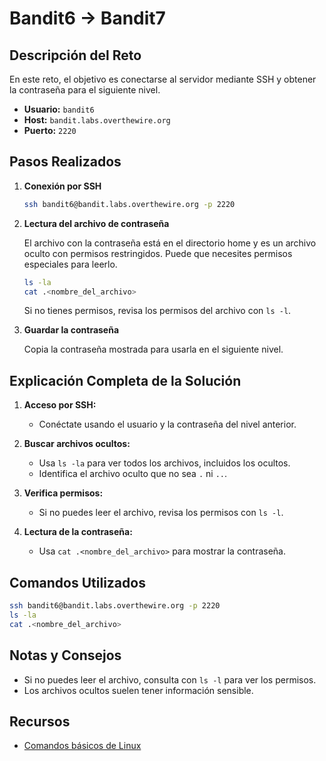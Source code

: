 # Bandit6 → Bandit7

## Descripción del Reto

En este reto, el objetivo es conectarse al servidor mediante SSH y obtener la contraseña para el siguiente nivel.

- **Usuario:** `bandit6`
- **Host:** `bandit.labs.overthewire.org`
- **Puerto:** `2220`

## Pasos Realizados

1. **Conexión por SSH**

    ```bash
    ssh bandit6@bandit.labs.overthewire.org -p 2220
    ```

2. **Lectura del archivo de contraseña**

    El archivo con la contraseña está en el directorio home y es un archivo oculto con permisos restringidos. Puede que necesites permisos especiales para leerlo.

    ```bash
    ls -la
    cat .<nombre_del_archivo>
    ```
    Si no tienes permisos, revisa los permisos del archivo con `ls -l`.

3. **Guardar la contraseña**

    Copia la contraseña mostrada para usarla en el siguiente nivel.

## Explicación Completa de la Solución

1. **Acceso por SSH:**
   - Conéctate usando el usuario y la contraseña del nivel anterior.

2. **Buscar archivos ocultos:**
   - Usa `ls -la` para ver todos los archivos, incluidos los ocultos.
   - Identifica el archivo oculto que no sea `.` ni `..`.

3. **Verifica permisos:**
   - Si no puedes leer el archivo, revisa los permisos con `ls -l`.

4. **Lectura de la contraseña:**
   - Usa `cat .<nombre_del_archivo>` para mostrar la contraseña.

## Comandos Utilizados

```bash
ssh bandit6@bandit.labs.overthewire.org -p 2220
ls -la
cat .<nombre_del_archivo>
```

## Notas y Consejos

- Si no puedes leer el archivo, consulta con `ls -l` para ver los permisos.
- Los archivos ocultos suelen tener información sensible.

## Recursos

- [Comandos básicos de Linux](https://ryanstutorials.net/linuxtutorial/)
